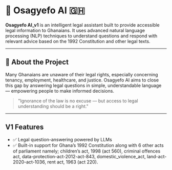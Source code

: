 # 🧠 Osagyefo AI 🇬🇭

**Osagyefo AI_v1** is an intelligent legal assistant built to provide accessible legal information to Ghanaians. It uses advanced natural language processing (NLP) techniques to understand questions and respond with relevant advice based on the 1992 Constitution and other legal texts.

---

## 📜 About the Project

Many Ghanaians are unaware of their legal rights, especially concerning tenancy, employment, healthcare, and justice. Osagyefo AI aims to close this gap by answering legal questions in simple, understandable language — empowering people to make informed decisions.

> "Ignorance of the law is no excuse — but access to legal understanding should be a right."

---

## V1 Features

- ✅ Legal question-answering powered by LLMs
- ✅ Built-in support for Ghana’s 1992 Constitution along with 6 other acts of parliament namely;
    children’s act, 1998 (act 560),
    criminal offences act,
    data-protection-act-2012-act-843,
    domestic_violence_act,
    land-act-2020-act-1036,
    rent act, 1963 (act 220).

    


